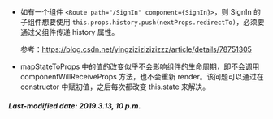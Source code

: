 + 如有一个组件 `<Route path="/SignIn" component={SignIn}>`，则 SignIn 的子组件想要使用 `this.props.history.push(nextProps.redirectTo)`，必须要通过父组件传递 history 属性。

  参考：https://blog.csdn.net/yingzizizizizizzz/article/details/78751305

+ mapStateToProps 中的值的改变似乎不会影响组件的生命周期，即不会调用 componentWillReceiveProps 方法，也不会重新 render。该问题可以通过在 constructor 中赋初值，之后每次都改变 this.state 来解决。

##### Last-modified date: 2019.3.13, 10 p.m.

